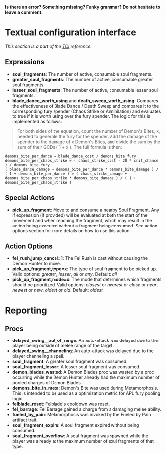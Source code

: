 **Is there an error? Something missing? Funky grammar? Do not hesitate to leave a comment.**



# Textual configuration interface
_This section is a part of the [TCI](TextualConfigurationInterface) reference._

## Expressions

* **soul_fragments**: The number of active, consumable soul fragments.
* **greater_soul_fragments**: The number of active, consumable greater soul fragments.
* **lesser_soul_fragments**: The number of active, consumable lesser soul fragments.
* **blade_dance_worth_using** and **death_sweep_worth_using**: Compares the effectiveness of Blade Dance / Death Sweep and compares it to the corresponding fury spender (Chaos Strike or Annihilation) and evaluates to true if it is worth using over the fury spender. The logic for this is implemented as follows:  

> For both sides of the equation, count the number of Demon's Bites, x, needed to generate the fury for the spender. Add the damage of the spender to the damage of x Demon's Bites, and divide the sum by the sum of their GCDs ( 1 + x ). The full formula is then:
```
demons_bite_per_dance = blade_dance_cost / demons_bite_fury
demons_bite_per_chaos_strike = ( chaos_strike_cost - 20 * crit_chance ) / demons_bite_fury
( blade_dance_damage + demons_bite_per_dance * demons_bite_damage ) / ( 1 + demons_bite_per_dance ) > ( chaos_strike_damage + demons_bite_per_chaos_strike * demons_bite_damage ) / ( 1 + demons_bite_per_chaos_strike )
```

## Special Actions

* **pick_up_fragment**: Move to and consume a nearby Soul Fragment. Any if expression (if provided) will be evaluated at both the start of the movement and when reaching the fragment, which may result in the action being executed without a fragment being consumed. See action options section for more details on how to use this action.

## Action Options

* **fel_rush,jump_cancel=1**: The Fel Rush is cast without causing the Demon Hunter to move.
* **pick_up_fragment,type=x**: The type of soul fragment to be picked up. Valid options: *greater*, *lesser*, *all* or *any*. Default: *all*
* **pick_up_fragment,mode=x**: The mode that determines which fragments should be prioritized. Valid options: *closest* or *nearest* or *close* or *near*, *newest* or *new*, *oldest* or *old*. Default: *oldest*

# Reporting

## Procs

* **delayed_swing__out_of_range**: An auto-attack was delayed due to the player being outside of melee range of the target.
* **delayed_swing__channeling**: An auto-attack was delayed due to the player channeling a spell.
* **soul_fragment**: A greater soul fragment was consumed.
* **soul_fragment_lesser**: A lesser soul fragment was consumed.
* **demon_blades_wasted**: A Demon Blades proc was wasted by a proc occurring while the Demon Hunter already had the maximum number of pooled charges of Demon Blades. 
* **demons_bite_in_meta**: Demon's Bite was used during Metamorphosis. This is intended to be used as a optimization metric for APL fury pooling logic.
* **felblade_reset**: Felblade's cooldown was reset. 
* **fel_barrage**: Fel Barrage gained a charge from a damaging melee ability.
* **fueled_by_pain**: Metamorphosis was invoked by the Fueled by Pain artifact trait.
* **soul_fragment_expire**: A soul fragment expired without being consumed. 
* **soul_fragment_overflow**: A soul fragment was spawned while the player was already at the maximum number of soul fragments of that type.